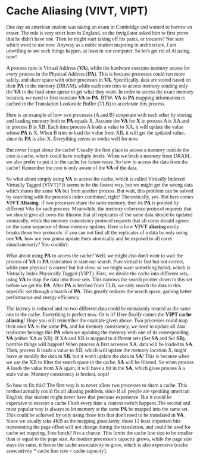 
# Cache Aliasing (VIVT, VIPT)
<span style="font-family: 'Lucida Console';">

One day an american student was taking an exam in Cambridge and wanted to borrow an eraser. The rule is very
strict here in England, so the invigilator asked him to first prove that he didn't have one. Then he might start
taking off his pants, or trousers? Not sure which word to use now. Anyway as a noble student majoring in
architecture, I am unwilling to see such things happen, at least in our computer. So let's get rid of Aliasing,
now!

A process runs in Virtual Address (**VA**), while the hardware executes memory access for every process in the
Physical Address (**PA**). This is because processes could run more safely, and share space with other processes
in **VA**. Specifically, data are stored based on their **PA** in the memory (DRAM), while each core tries to
access memory sending only the **VA** to the load-store queue to get what they want. In order to access the exact
memory location, we need to first translate **VA** to **PA**. BTW, **VA** to **PA** mapping information is cached
in the Translation Lookaside Buffer (TLB) to accelerate this process.

Here is an example of how two processes (A and B) cooperate with each other by storing and loading memory both to
**PA** equals X. Assume the **VA** for **X** in process A is XA and in process B is XB. Each time process A loads
a value to XA, it will update the value whose **PA** is X. When B tries to load the value from XB, it will
get the updated value, since its **PA** is also X. Everything seems to works well for now.

But never forget about the cache! Usually the first place to access a memory outside the core is cache, which could
have multiple levels. When we fetch a memory from DRAM, we also prefer to put it in the cache for future reuse.
So how to access the data from the cache? Remember the core is only aware of the **VA** of the data.

So what about simply using **VA** to access the cache, which is called Virtually Indexed Virtually Tagged (VIVT)?
It seems to be the fastest way, but we might get the wrong data which shares the same **VA** but from another
process. But wait, this problem can be solved by searching with the process's index combined, right?
Theoretically, yes. But here comes **VIVT Aliasing**: if two processes share the same memory, then its **PA** is
pointed by different VAs for each process. Meanwhile, the memory coherence protocol requests that we should give all
cores the illusion that all replicates of the same data should be updated atomically, while the memory consistency
protocol requests that all cores should agrees on the same sequence of those memory updates. Here is how **VIVT aliasing**
easily breaks those two protocols: if you can not find all the replicates of a data by only using one **VA**, how are you
gonna update them atomically and be exposed to all cores simultaneously? You couldn't.

What about using **PA** to access the cache? Well, we might also don't want to wait the process of **VA** to
**PA** translation to start our search. Pure virtual is fast but not correct, while pure physical is correct but
but slow, so we might want something hybid, which is Virtually Index Physically Tagged (VIPT). First, we divide
the cache into different sets, using **VA** to map the data into those sets. This narrows the search pointer down
to this set before we get the **PA**. After **PA** is fetched from TLB, we only search the data in this sepecific
set through a match of **PA**. This greatly reduces the search space, gaining better performance and energy efficiency.

The latency is reduced and no two different data could be mistakenly treated as the same one in the cache.
Everything is perfect now. Or is it? Here finally comes the **VIPT cache aliasing**! Hope you still remember the
example given above. Two processes could map their own **VA** to the same **PA**, and for memory consistency, we
need to update all data replicates belongs this **PA** when we updating the memory with one of its corresponding
**VA** (either XA or XB). If XA and XB is mapped to different sets (Set **SA** and Set **SB**), horrible things
will happen! When process A first accesses XA, data will be loaded to **SA**. Then, process B loads a value to XB,
which will update the memory location X, might leave or modify the data in **SB**, but it won't update the data in
**SA**! This is because when we use the XB to filter the search space in the cache, **SA** will be filtered. So
when process A loads the value from XA again, it will have a hit in the **SA**, which gives process A a stale
value. Memory consistency is broken, oops!

So how to fix this? The first way is to never allow two processes to share a cache. This method actually could
fix all aliasing problem, since if all people are speaking american English, that student might never have that
precious experience. But it could be expensive to execute a cache Flush every time a context switch happens.The
second and most popular way is always to let memory at the same **PA** be mapped into the same set. This could be
achieved by only using those bits that don't need to be translated in **VA**. Since we usually take 4KB as the
mapping granularity, those 12 least important bits representing the page offset will not change during the
translation, and could be used for cache set mapping. Free lunch? Not a chance. This limits the cache line size to
be smaller than or equal to the page size. As modern processor's capacity grows, while the page size stays the
same, it forces the cache associativity to grow, which is also expensive (cache associativity * cache line size =
cache capacity).

</span>